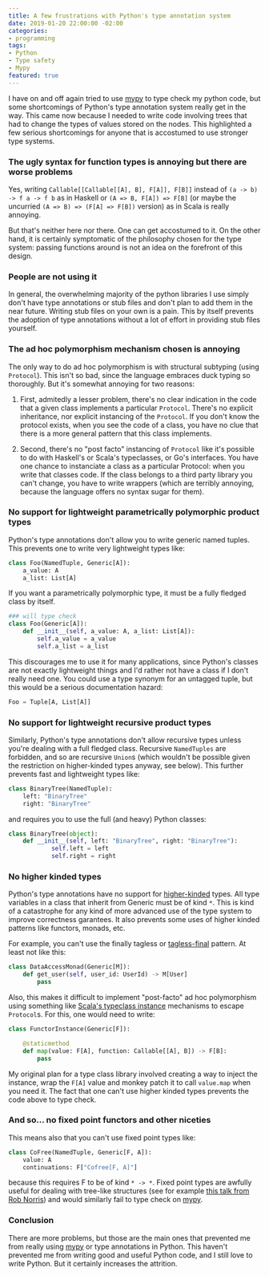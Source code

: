 ```yaml
---
title: A few frustrations with Python's type annotation system
date: 2019-01-20 22:00:00 -02:00
categories:
- programming
tags:
- Python
- Type safety
- Mypy
featured: true
---
```


I have on and off again tried to use [mypy] to type check my python code, but some shortcomings of Python's type annotation system really get in the way. This came now because I needed to write code involving trees that had to change the types of values stored on the nodes. This highlighted a few serious shortcomings for anyone that is accostumed to use stronger type systems.

### The ugly syntax for function types is annoying but there are worse problems

Yes, writing `Callable[[Callable[[A], B], F[A]], F[B]]` instead of `(a -> b) -> f a -> f b` as in Haskell or `(A => B, F[A]) => F[B]` (or maybe the uncurried `(A => B) => (F[A] => F[B])` version) as in Scala is really annoying.

But that's neither here nor there. One can get accostumed to it. On the other hand, it is certainly symptomatic of the philosophy chosen for the type system: passing functions around is not an idea on the forefront of this design.

### People are not using it

In general, the overwhelming majority of the python libraries I use simply don't have type annotations or stub files and don't plan to add them in the near future. Writing stub files on your own is a pain. This by itself prevents the adoption of type annotations without a lot of effort in providing stub files yourself.

### The ad hoc polymorphism mechanism chosen is annoying

The only way to do ad hoc polymorphism is with structural subtyping (using `Protocol`). This isn't so bad, since the language embraces duck typing so thoroughly. But it's somewhat annoying for two reasons:

1. First, admitedly a lesser problem, there's no clear indication in the code that a given class implements a particular `Protocol`. There's no explicit inheritance, nor explicit instancing of the `Protocol`. If you don't know the protocol exists, when you see the code of a class, you have no clue that there is a more general pattern that this class implements.

2. Second, there's no "post facto" instancing of `Protocol` like it's possible to do with Haskell's or Scala's typeclasses, or Go's interfaces. You have one chance to instanciate a class as a particular Protocol: when you write that classes code. If the class belongs to a third party library you can't change, you have to write wrappers (which are terribly annoying, because the language offers no syntax sugar for them).

### No support for lightweight parametrically polymorphic product types

Python's type annotations don't allow you to write generic named tuples. This prevents one to write very lightweight types like:

```python
class Foo(NamedTuple, Generic[A]):
    a_value: A
    a_list: List[A]
```

If you want a parametrically polymorphic type, it must be a fully fledged class by itself.

```python
### will type check
class Foo(Generic[A]):
    def __init__(self, a_value: A, a_list: List[A]):
        self.a_value = a_value
        self.a_list = a_list
```

This discourages me to use it for many applications, since Python's classes are not exactly lightweight things and I'd rather not have a class if I don't really need one. You could use a type synonym for an untagged tuple, but this would be a serious documentation hazard:

```python
Foo = Tuple[A, List[A]]
```

### No support for lightweight recursive product types

Similarly, Python's type annotations don't allow recursive types unless you're dealing with a full fledged class. Recursive `NamedTuples` are forbidden, and so are recursive `Union`s (which wouldn't be possible given the restriction on higher-kinded types anyway, see below). This further prevents fast and lightweight types like:

```python
class BinaryTree(NamedTuple):
    left: "BinaryTree"
    right: "BinaryTree"
```

and requires you to use the full (and heavy) Python classes:

```python
class BinaryTree(object):
    def __init__(self, left: "BinaryTree", right: "BinaryTree"):
            self.left = left
            self.right = right
```

### No higher kinded types

Python's type annotations have no support for [higher-kinded] types. All type variables in a class that inherit from Generic must be of kind `*`. This is kind of a catastrophe for any kind of more advanced use of the type system to improve correctness garantees. It also prevents some uses of higher kinded patterns like functors, monads, etc.

For example, you can't use the finally tagless or [tagless-final] pattern. At least not like this:

```python
class DataAccessMonad(Generic[M]):
    def get_user(self, user_id: UserId) -> M[User]
        pass
```

Also, this makes it difficult to implement "post-facto" ad hoc polymorphism using something like [Scala's typeclass instance] mechanisms to escape `Protocol`s. For this, one would need to write:

```python
class FunctorInstance(Generic[F]):

    @staticmethod
    def map(value: F[A], function: Callable[[A], B]) -> F[B]:
        pass
```

My original plan for a type class library involved creating a way to inject the instance, wrap the `F[A]` value and monkey patch it to call `value.map` when you need it. The fact that one can't use higher kinded types prevents the code above to type check.

### And so... no fixed point functors and other niceties

This means also that you can't use fixed point types like:

```python
class CoFree(NamedTuple, Generic[F, A]):
    value: A
    continuations: F["Cofree[F, A]"]
```

because this requires F to be of kind `* -> *`. Fixed point types are awfully useful for dealing with tree-like structures (see for example [this talk from Rob Norris]) and would similarly fail to type check on [mypy].

### Conclusion

There are more problems, but those are the main ones that prevented me from really using [mypy] or type annotations in Python. This haven't prevented me from writing good and useful Python code, and I still love to write Python. But it certainly increases the attrition.

[higher-kinded]: https://stackoverflow.com/questions/6246719/what-is-a-higher-kinded-type-in-scala
[mypy]: http://mypy-lang.org/
[scala's typeclass instance]: https://typelevel.org/cats/typeclasses.html
[tagless-final]: http://okmij.org/ftp/tagless-final/index.html
[this talk from rob norris]: https://www.youtube.com/watch?v=7xSfLPD6tiQ
